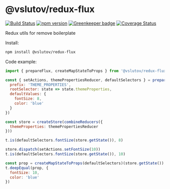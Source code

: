 # @vslutov/redux-flux

[![Build Status](https://travis-ci.org/vslutov/redux-flux.svg?branch=master)](https://travis-ci.org/vslutov/redux-flux)
[![npm version](https://badge.fury.io/js/%40vslutov%2Fredux-flux.svg)](https://badge.fury.io/js/%40vslutov%2Fredux-flux)
[![Greenkeeper badge](https://badges.greenkeeper.io/vslutov/redux-flux.svg)](https://greenkeeper.io/)
[![Coverage Status](https://coveralls.io/repos/github/vslutov/redux-flux/badge.svg?branch=master)](https://coveralls.io/github/vslutov/redux-flux?branch=master)

Redux utils for remove boilerplate

Install:
```sh
npm install @vslutov/redux-flux
```

Code example:

```js
import { prepareFlux, createMapStateToProps } from '@vslutov/redux-flux'

const { setActions, themePropertiesReducer, defaultSelectors } = prepareFlux({
  prefix: 'THEME_PROPERTIES',
  rootSelector: state => state.themeProperties,
  defaultValues: {
    fontSize: 8,
    color: 'blue'
  }
})

const store = createStore(combineReducers({
  themeProperties: themePropertiesReducer
}))

t.is(defaultSelectors.fontSize(store.getState()), 8)

store.dispatch(setActions.setFontSize(10))
t.is(defaultSelectors.fontSize(store.getState()), 10)

const prop = createMapStateToProps(defaultSelectors)(store.getState())
t.deepEqual(prop, {
  fontSize: 10,
  color: 'blue'
})
```
